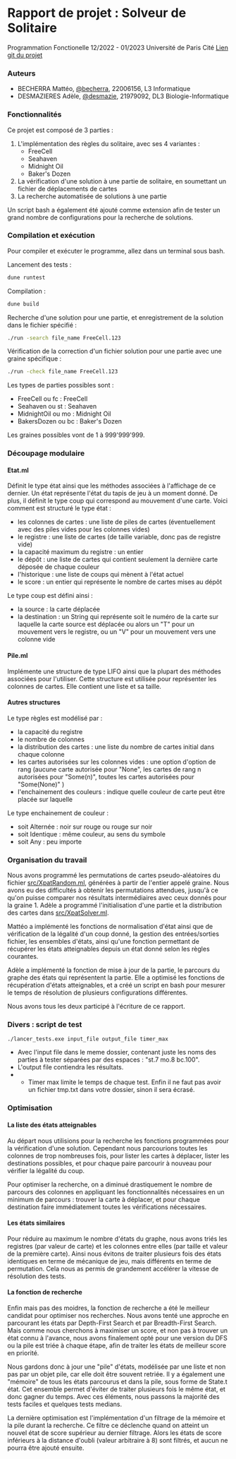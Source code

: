 # Rapport de projet : Solveur de Solitaire

Programmation Fonctionelle
12/2022 - 01/2023
Université de Paris Cité
[Lien git du projet](https://gaufre.informatique.univ-paris-diderot.fr/becherra/pf5-projet-2022)

### Auteurs
- BECHERRA Mattéo, [@becherra](https://gaufre.informatique.univ-paris-diderot.fr/becherra), 22006156, L3 Informatique
- DESMAZIERES Adèle, [@desmazie](https://gaufre.informatique.univ-paris-diderot.fr/desmazie), 21979092, DL3 Biologie-Informatique


### Fonctionnalités

Ce projet est composé de 3 parties : 
1. L'implémentation des règles du solitaire, avec ses 4 variantes :
   * FreeCell
   * Seahaven
   * Midnight Oil
   * Baker's Dozen
2. La vérification d'une solution à une partie de solitaire, en soumettant un fichier de déplacements de cartes
3. La recherche automatisée de solutions à une partie

Un script bash a également été ajouté comme extension afin de tester un grand nombre de configurations pour la recherche de solutions.


### Compilation et exécution

Pour compiler et exécuter le programme, allez dans un terminal sous bash.

Lancement des tests :
```sh
dune runtest
```

Compilation :
```sh
dune build
```

Recherche d'une solution pour une partie, et enregistrement de la solution dans le fichier spécifié :
```sh
./run -search file_name FreeCell.123
```

Vérification de la correction d'un fichier solution pour une partie avec une graine spécifique :
```sh
./run -check file_name FreeCell.123
```

Les types de parties possibles sont :
- FreeCell ou fc : FreeCell
- Seahaven ou st : Seahaven
- MidnightOil ou mo : Midnight Oil
- BakersDozen ou bc : Baker's Dozen

Les graines possibles vont de 1 à 999'999'999. 

### Découpage modulaire

#### Etat.ml
Définit le type état ainsi que les méthodes associées à l'affichage de ce dernier. Un état représente l'état du tapis de jeu à un moment donné. De plus, il définit le type coup qui correspond au mouvement d'une carte. Voici comment est structuré le type état :
- les colonnes de cartes : une liste de piles de cartes (éventuellement avec des piles vides pour les colonnes vides)
- le registre : une liste de cartes (de taille variable, donc pas de registre vide)
- la capacité maximum du registre : un entier
- le dépôt : une liste de cartes qui contient seulement la dernière carte déposée de chaque couleur
- l'historique : une liste de coups qui mènent à l'état actuel
- le score : un entier qui représente le nombre de cartes mises au dépôt

Le type coup est défini ainsi :
- la source : la carte déplacée
- la destination : un String qui représente soit le numéro de la carte sur laquelle la carte source est déplacée ou alors un "T" pour un mouvement vers le registre, ou un "V" pour un mouvement vers une colonne vide

#### Pile.ml
Implémente une structure de type LIFO ainsi que la plupart des méthodes associées pour l'utiliser. Cette structure est utilisée pour représenter les colonnes de cartes. Elle contient une liste et sa taille. 

#### Autres structures
Le type règles est modélisé par :
- la capacité du registre
- le nombre de colonnes
- la distribution des cartes : une liste du nombre de cartes initial dans chaque colonne
- les cartes autorisées sur les colonnes vides : une option d'option de rang (aucune carte autorisée pour "None", les cartes de rang n autorisées pour "Some(n)", toutes les cartes autorisées pour "Some(None)" )
- l'enchainement des couleurs : indique quelle couleur de carte peut être placée sur laquelle

Le type enchainement de couleur : 
- soit Alternée : noir sur rouge ou rouge sur noir
- soit Identique : même couleur, au sens du symbole
- soit Any : peu importe


### Organisation du travail
Nous avons programmé les permutations de cartes pseudo-aléatoires du fichier [src/XpatRandom.ml](), générées à partir de l'entier appelé graine. Nous avons eu des difficultés à obtenir les permutations attendues, jusqu'à ce qu'on puisse comparer nos résultats intermédiaires avec ceux donnés pour la graine 1. Adèle a programmé l'initialisation d'une partie et la distribution des cartes dans [src/XpatSolver.ml](). 

Mattéo a implémenté les fonctions de normalisation d'état ainsi que de vérification de la légalité d'un coup donné, la gestion des entrées/sorties fichier, les ensembles d'états, ainsi qu'une fonction permettant de récupérer les états atteignables depuis un état donné selon les règles courantes.

Adèle a implémenté la fonction de mise à jour de la partie, le parcours du graphe des états qui représentent la partie. Elle a optimisé les fonctions de récupération d'états atteignables, et a créé un script en bash pour mesurer le temps de résolution de plusieurs configurations différentes. 

Nous avons tous les deux participé à l'écriture de ce rapport. 

### Divers : script de test

`./lancer_tests.exe input_file output_file timer_max` 
- Avec l'input file dans le meme dossier, contenant juste les noms des parties à tester séparées par des espaces : "st.7 mo.8 bc.100". 
- L'output file contiendra les résultats. 
- - Timer max limite le temps de chaque test. Enfin il ne faut pas avoir un fichier tmp.txt dans votre dossier, sinon il sera écrasé.

### Optimisation

#### La liste des états atteignables
Au départ nous utilisions pour la recherche les fonctions programmées pour la vérification d'une solution. Cependant nous parcourions toutes les colonnes de trop nombreuses fois, pour lister les cartes à déplacer, lister les destinations possibles, et pour chaque paire parcourir à nouveau pour vérifier la légalité du coup. 

Pour optimiser la recherche, on a diminué drastiquement le nombre de parcours des colonnes en appliquant les fonctionnalités nécessaires en un minimum de parcours : trouver la carte à déplacer, et pour chaque destination faire immédiatement toutes les vérifications nécessaires. 

#### Les états similaires
Pour réduire au maximum le nombre d'états du graphe, nous avons triés les registres (par valeur de carte) et les colonnes entre elles (par taille et valeur de la première carte). Ainsi nous évitons de traiter plusieurs fois des états identiques en terme de mécanique de jeu, mais différents en terme de permutation. Cela nous as permis de grandement accélérer la vitesse de résolution des tests. 

#### La fonction de recherche
Enfin mais pas des moidres, la fonction de recherche a été le meilleur candidat pour optimiser nos recherches. Nous avons tenté une approche en parcourant les états par Depth-First Search et par Breadth-First Search. Mais comme nous cherchons à maximiser un score, et non pas à trouver un état connu à l'avance, nous avons finalement opté pour une version du DFS ou la pile est triée à chaque étape, afin de traiter les états de meilleur score en priorité. 

Nous gardons donc à jour une "pile" d'états, modélisée par une liste et non pas par un objet pile, car elle doit être souvent retriée. Il y a également une "mémoire" de tous les états parcourus et dans la pile, sous forme de State.t état. Cet ensemble permet d'éviter de traiter plusieurs fois le même état, et donc gagner du temps. Avec ces éléments, nous passons la majorité des tests faciles et quelques tests medians. 

La dernière optimisation est l'implémentation d'un filtrage de la mémoire et la pile durant la recherche. Ce filtre ce déclenche quand on atteint un nouvel état de score supérieur au dernier filtrage. Alors les états de score inférieurs à la distance d'oubli (valeur arbitraire à 8) sont filtrés, et aucun ne pourra être ajouté ensuite. 








